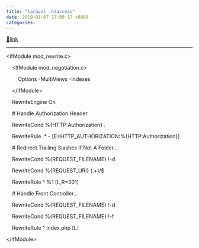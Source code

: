 ```yaml
---
title: "laravel .htaccess"
date: 2019-01-07 17:00:17 +0900
categories: 
---
```

[🔗link](http://www.mins01.com/mh/tech/read/1235)
***


&lt;IfModule mod_rewrite.c&gt;

    &lt;IfModule mod_negotiation.c&gt;

        Options -MultiViews -Indexes

    &lt;/IfModule&gt;

  


    RewriteEngine On

  


    # Handle Authorization Header

    RewriteCond %{HTTP:Authorization} .

    RewriteRule .* - [E=HTTP_AUTHORIZATION:%{HTTP:Authorization}]

  


    # Redirect Trailing Slashes If Not A Folder...

    RewriteCond %{REQUEST_FILENAME} !-d

    RewriteCond %{REQUEST_URI} (.+)/$

    RewriteRule ^ %1 [L,R=301]

  


    # Handle Front Controller...

    RewriteCond %{REQUEST_FILENAME} !-d

    RewriteCond %{REQUEST_FILENAME} !-f

    RewriteRule ^ index.php [L]

&lt;/IfModule&gt;

  



